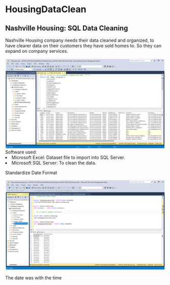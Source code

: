 # HousingDataClean
## Nashville Housing: SQL Data Cleaning 
Nashville Housing company needs their data cleaned and organized, to have clearer data on their customers they have sold homes to. So they can expand on company services. 

<img src="cd_img/SQLHousing1.png" width="600">
Software used: 

<li>Microsoft Excel: Dataset file to import into SQL Server. 
<li>Microsoft SQL Server: To clean the data. 

Standardize Date Format

<img src="cd_img/housingDcv.png" width="600">
  
 The date was with the time 
